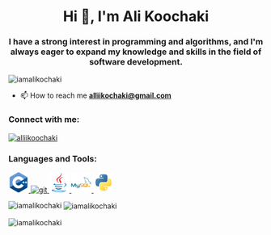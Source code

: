 <h1 align="center">Hi 👋, I'm Ali Koochaki</h1>
<h3 align="center">I have a strong interest in programming and algorithms, and I'm always eager to expand my knowledge and skills in the field of software development.</h3>

<p align="left"> <img src="https://komarev.com/ghpvc/?username=iamalikochaki&label=Profile%20views&color=0e75b6&style=flat" alt="iamalikochaki" /> </p>

- 📫 How to reach me **alliikochaki@gmail.com**

<h3 align="left">Connect with me:</h3>
<p align="left">
<a href="https://instagram.com/alliikoochaki" target="blank"><img align="center" src="https://raw.githubusercontent.com/rahuldkjain/github-profile-readme-generator/master/src/images/icons/Social/instagram.svg" alt="alliikoochaki" height="30" width="40" /></a>
</p>

<h3 align="left">Languages and Tools:</h3>
<p align="left"> <a href="https://www.w3schools.com/cpp/" target="_blank" rel="noreferrer"> <img src="https://raw.githubusercontent.com/devicons/devicon/master/icons/cplusplus/cplusplus-original.svg" alt="cplusplus" width="40" height="40"/> </a> <a href="https://www.w3schools.com/cs/" target="_blank" rel="noreferrer"> <img src="https://www.vectorlogo.zone/logos/git-scm/git-scm-icon.svg" alt="git" width="40" height="40"/> </a> <a href="https://www.java.com" target="_blank" rel="noreferrer"> <img src="https://raw.githubusercontent.com/devicons/devicon/master/icons/java/java-original.svg" alt="java" width="40" height="40"/> </a> <a href="https://www.mysql.com/" target="_blank" rel="noreferrer"> <img src="https://raw.githubusercontent.com/devicons/devicon/master/icons/mysql/mysql-original-wordmark.svg" alt="mysql" width="40" height="40"/> </a> <a href="https://www.python.org" target="_blank" rel="noreferrer"> <img src="https://raw.githubusercontent.com/devicons/devicon/master/icons/python/python-original.svg" alt="python" width="40" height="40"/> </a> </p>

<p><img align="left" src="https://github-readme-stats.vercel.app/api/top-langs?username=iamalikochaki&show_icons=true&locale=en&layout=compact&theme=dark" alt="iamalikochaki" /></p>

<p>&nbsp;<img align="center" src="https://github-readme-stats.vercel.app/api?username=iamalikochaki&show_icons=true&locale=en&theme=dark" alt="iamalikochaki" /></p>

<p><img align="center" src="https://github-readme-streak-stats.herokuapp.com/?user=iamalikochaki&theme=dark" alt="iamalikochaki" /></p>

